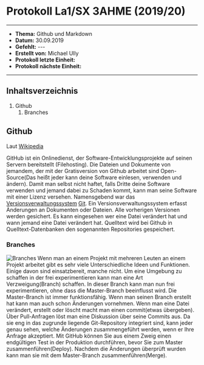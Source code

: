 # Protokoll La1/SX 3AHME (2019/20)
--------------------------------------------------
  * **Thema:** Github und Markdown
  * **Datum:** 30.09.2019
  * **Gefehlt:** ---
  * **Erstellt von:** Michael Ully
  * **Protokoll letzte Einheit:**
  * **Protokoll nächste Einheit:** 
  --------------------------------------------------
  ## Inhaltsverzeichnis
  1. Github
     1. Branches


  ## Github 
  Laut [Wikipedia](https://de.wikipedia.org/wiki/GitHub)

  GitHub ist ein Onlinedienst, der Software-Entwicklungsprojekte auf seinen Servern bereitstellt (Filehosting). Die Dateien und Dokumente von jemandem, der mit der Gratisversion von Github arbeitet sind Open-Source(Das heißt jeder kann deine Software einlesen, verwenden und ändern). Damit man selbst nicht haftet, falls Dritte deine Software verwenden und jemand dabei zu Schaden kommt, kann man seine Software mit einer Lizenz versehen. Namensgebend war das [Versionsverwaltungssystem](https://de.wikipedia.org/wiki/Versionsverwaltung) [Git](https://de.wikipedia.org/wiki/Git). Ein Versionsverwaltungssystem erfasst Änderungen an Dokumenten oder Dateien. Alle vorherigen Versionen werden gesichert. Es kann eingesehen wer eine Datei verändert hat und wann jemand eine Datei verändert hat. Quelltext wird bei Github in Quelltext-Datenbanken den sogenannten Repositories gespeichert.
  ### Branches
  ![Branches](https://guides.github.com/activities/hello-world/branching.png)
Wenn man an einem Projekt mit mehreren Leuten an einem Projekt arbeitet gibt es sehr viele Unterschiedliche Ideen und Funktionen. Einige davon sind einsatzbereit, manche nicht. Um eine Umgebung zu schaffen in der frei experimentieren kann man eine Art Verzweigung(Branch) schaffen. In dieser Branch kann man nun frei experimentieren, ohne dass die Master-Branch beeinflusst wird. Die Master-Branch ist immer funktionsfähig. Wenn man seinen Branch erstellt hat kann man auch schon Änderungen vornehmen. Wenn man eine Datei verändert, erstellt oder löscht macht man einen commit(etwas übergeben). Über Pull-Anfragen löst man  eine Diskussion über seine Commits aus. Da sie eng in das zugrunde liegende Git-Repository integriert sind, kann jeder genau sehen, welche Änderungen zusammengeführt werden, wenn er Ihre Anfrage akzeptiert. Mit GitHub können Sie aus einem Zweig einen endgültigen Test in der Produktion durchführen, bevor Sie zum Master zusammenführen(Deploy). Nachdem die Änderungen überprüft wurden kann man sie mit dem Master-Branch zusammenführen(Merge).

  
  
